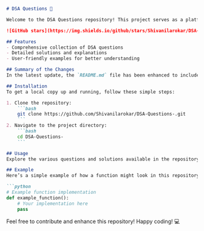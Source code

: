 ```markdown
# DSA Questions 🚀

Welcome to the DSA Questions repository! This project serves as a platform for developers and learners to practice and enhance their skills in Data Structures and Algorithms (DSA). This repository is designed to help you improve your understanding of various data structures and algorithms through a collection of questions and solutions.

![GitHub stars](https://img.shields.io/github/stars/Shivanilarokar/DSA-Questions-?style=social) ![Forks](https://img.shields.io/github/forks/Shivanilarokar/DSA-Questions-?style=social)

## Features
- Comprehensive collection of DSA questions
- Detailed solutions and explanations
- User-friendly examples for better understanding

## Summary of the Changes
In the latest update, the `README.md` file has been enhanced to include a new **Features** section to highlight key aspects of the repository. Minor formatting adjustments were also made for clarity.

## Installation
To get a local copy up and running, follow these simple steps:

1. Clone the repository:
    ```bash
    git clone https://github.com/Shivanilarokar/DSA-Questions-.git
    ```
2. Navigate to the project directory:
    ```bash
    cd DSA-Questions-
    ```

## Usage
Explore the various questions and solutions available in the repository to improve your coding skills.

## Example
Here’s a simple example of how a function might look in this repository:

```python
# Example function implementation
def example_function():
    # Your implementation here
    pass
```

Feel free to contribute and enhance this repository! Happy coding! 💻
```